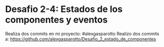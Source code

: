# Desafio 2-4: Estados de los componentes y eventos

Realiza dos commits en mi proyecto: #alexgasparotto
Realizo dos commits a: https://github.com/alexgasparotto/Desafio_2_estado_de_componentes
